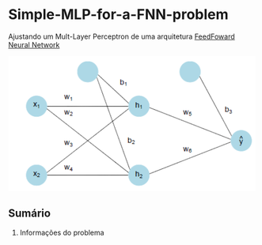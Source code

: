 # Simple-MLP-for-a-FNN-problem
Ajustando um Mult-Layer Perceptron de uma arquitetura [FeedFoward Neural Network](https://en.wikipedia.org/wiki/Feedforward_neural_network)

![](https://github.com/joaopedro-xy/Simple-MLP-for-a-FNN-problem/blob/main/mlpRNN.png)


## Sumário

1. Informações do problema
